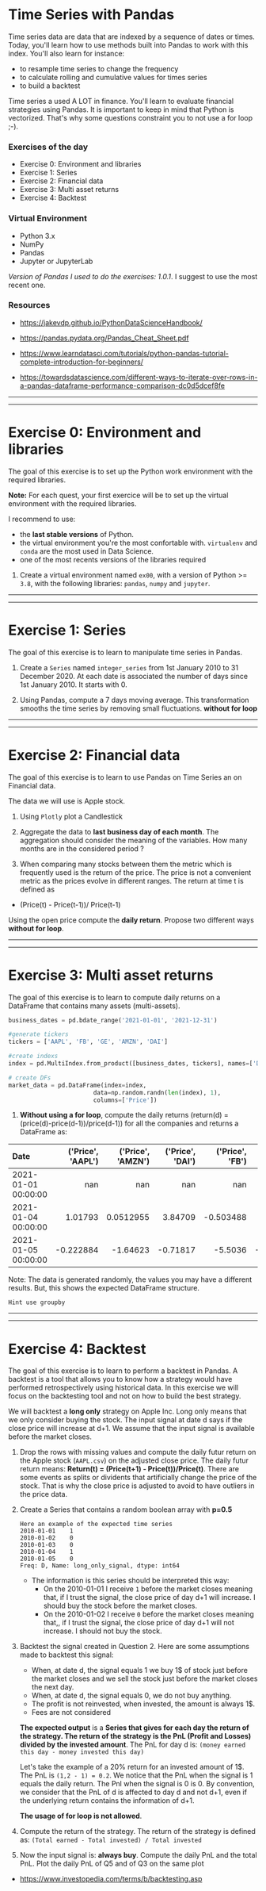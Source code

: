 # Time Series with Pandas

Time series data are data that are indexed by a sequence of dates or times. Today, you'll learn how to use methods built into Pandas to work with this index. You'll also learn for instance:

- to resample time series to change the frequency
- to calculate rolling and cumulative values for times series
- to build a backtest

Time series a used A LOT in finance. You'll learn to evaluate financial strategies using Pandas. It is important to keep in mind that Python is vectorized. That's why some questions constraint you to not use a for loop ;-).

### Exercises of the day

- Exercise 0: Environment and libraries
- Exercise 1: Series
- Exercise 2: Financial data
- Exercise 3: Multi asset returns
- Exercise 4: Backtest

### Virtual Environment

- Python 3.x
- NumPy
- Pandas
- Jupyter or JupyterLab

_Version of Pandas I used to do the exercises: 1.0.1_.
I suggest to use the most recent one.

### Resources

- https://jakevdp.github.io/PythonDataScienceHandbook/

- https://pandas.pydata.org/Pandas_Cheat_Sheet.pdf

- https://www.learndatasci.com/tutorials/python-pandas-tutorial-complete-introduction-for-beginners/

- https://towardsdatascience.com/different-ways-to-iterate-over-rows-in-a-pandas-dataframe-performance-comparison-dc0d5dcef8fe

---

---

# Exercise 0: Environment and libraries

The goal of this exercise is to set up the Python work environment with the required libraries.

**Note:** For each quest, your first exercice will be to set up the virtual environment with the required libraries.

I recommend to use:

- the **last stable versions** of Python.
- the virtual environment you're the most confortable with. `virtualenv` and `conda` are the most used in Data Science.
- one of the most recents versions of the libraries required

1. Create a virtual environment named `ex00`, with a version of Python >= `3.8`, with the following libraries: `pandas`, `numpy` and `jupyter`.

---

---

# Exercise 1: Series

The goal of this exercise is to learn to manipulate time series in Pandas.

1. Create a `Series` named `integer_series` from 1st January 2010 to 31 December 2020. At each date is associated the number of days since 1st January 2010. It starts with 0.

2. Using Pandas, compute a 7 days moving average. This transformation smooths the time series by removing small fluctuations. **without for loop**

---

---

# Exercise 2: Financial data

The goal of this exercise is to learn to use Pandas on Time Series an on Financial data.

The data we will use is Apple stock.

1. Using `Plotly` plot a Candlestick

2. Aggregate the data to **last business day of each month**. The aggregation should consider the meaning of the variables. How many months are in the considered period ?

3. When comparing many stocks between them the metric which is frequently used is the return of the price. The price is not a convenient metric as the prices evolve in different ranges. The return at time t is defined as

- (Price(t) - Price(t-1))/ Price(t-1)

Using the open price compute the **daily return**. Propose two different ways **without for loop**.

---

---

# Exercise 3: Multi asset returns

The goal of this exercise is to learn to compute daily returns on a DataFrame that contains many assets (multi-assets).

```python
business_dates = pd.bdate_range('2021-01-01', '2021-12-31')

#generate tickers
tickers = ['AAPL', 'FB', 'GE', 'AMZN', 'DAI']

#create indexs
index = pd.MultiIndex.from_product([business_dates, tickers], names=['Date', 'Ticker'])

# create DFs
market_data = pd.DataFrame(index=index,
                        data=np.random.randn(len(index), 1),
                        columns=['Price'])
```

1. **Without using a for loop**, compute the daily returns (return(d) = (price(d)-price(d-1))/price(d-1)) for all the companies and returns a DataFrame as:

| Date                | ('Price', 'AAPL') | ('Price', 'AMZN') | ('Price', 'DAI') | ('Price', 'FB') | ('Price', 'GE') |
| :------------------ | ----------------: | ----------------: | ---------------: | --------------: | --------------: |
| 2021-01-01 00:00:00 |               nan |               nan |              nan |             nan |             nan |
| 2021-01-04 00:00:00 |           1.01793 |         0.0512955 |          3.84709 |       -0.503488 |         0.33529 |
| 2021-01-05 00:00:00 |         -0.222884 |          -1.64623 |         -0.71817 |         -5.5036 |        -4.15882 |

Note: The data is generated randomly, the values you may have a different results. But, this shows the expected DataFrame structure.

`Hint use groupby`

---

---

# Exercise 4: Backtest

The goal of this exercise is to learn to perform a backtest in Pandas. A backtest is a tool that allows you to know how a strategy would have performed retrospectively using historical data. In this exercise we will focus on the backtesting tool and not on how to build the best strategy.

We will backtest a **long only** strategy on Apple Inc. Long only means that we only consider buying the stock. The input signal at date d says if the close price will increase at d+1. We assume that the input signal is available before the market closes.

1. Drop the rows with missing values and compute the daily futur return on the Apple stock (`AAPL.csv`) on the adjusted close price. The daily futur return means: **Return(t) = (Price(t+1) - Price(t))/Price(t)**.
   There are some events as splits or dividents that artificially change the price of the stock. That is why the close price is adjusted to avoid to have outliers in the price data.

2. Create a Series that contains a random boolean array with **p=0.5**

   ```console
   Here an example of the expected time series
   2010-01-01    1
   2010-01-02    0
   2010-01-03    0
   2010-01-04    1
   2010-01-05    0
   Freq: D, Name: long_only_signal, dtype: int64
   ```

   - The information is this series should be interpreted this way:
     - On the 2010-01-01 I receive `1` before the market closes meaning that, if I trust the signal, the close price of day d+1 will increase. I should buy the stock before the market closes.
     - On the 2010-01-02 I receive `0` before the market closes meaning that,, if I trust the signal, the close price of day d+1 will not increase. I should not buy the stock.

3. Backtest the signal created in Question 2. Here are some assumptions made to backtest this signal:

   - When, at date d, the signal equals 1 we buy 1$ of stock just before the market closes and we sell the stock just before the market closes the next day.
   - When, at date d, the signal equals 0, we do not buy anything.
   - The profit is not reinvested, when invested, the amount is always 1$.
   - Fees are not considered

   **The expected output** is a **Series that gives for each day the return of the strategy. The return of the strategy is the PnL (Profit and Losses) divided by the invested amount**. The PnL for day d is:
   `(money earned this day - money invested this day)`

   Let's take the example of a 20% return for an invested amount of 1$. The PnL is `(1,2 - 1) = 0.2`. We notice that the PnL when the signal is 1 equals the daily return. The Pnl when the signal is 0 is 0.
   By convention, we consider that the PnL of d is affected to day d and not d+1, even if the underlying return contains the information of d+1.

   **The usage of for loop is not allowed**.

4. Compute the return of the strategy. The return of the strategy is defined as: `(Total earned - Total invested) / Total invested`

5. Now the input signal is: **always buy**. Compute the daily PnL and the total PnL. Plot the daily PnL of Q5 and of Q3 on the same plot

- https://www.investopedia.com/terms/b/backtesting.asp
